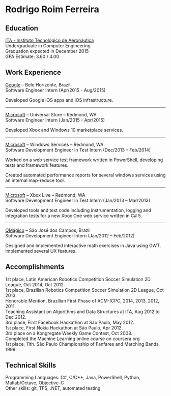 Rodrigo Roim Ferreira
===

Education
---

[ITA - Instituto Tecnológico de Aeronáutica][ITA]  
Undergraduate in Computer Engineering  
Graduation expected in December 2015  
GPA Estimate: 3.60 / 4.00

Work Experience
---

[Google][GOOG] – Belo Horizonte, Brazil  
Software Engineer Intern (Apr/2015 - Aug/2015)

Developed Google iOS apps and iOS infrastructure.

***

[Microsoft][MS] – Universal Store – Redmond, WA  
Software Engineer Intern (Jan/2015 - Apr/2015)

Developed Xbox and Windows 10 marketplace services.

***

[Microsoft][MS] – Windows Services – Redmond, WA  
Software Development Engineer in Test Intern (Dec/2013 – Feb/2014)

Worked on a web service test framework written in PowerShell, developing tests and framework features.

Created automated performance reports for several windows services using an internal map-reduce tool.

***

[Microsoft][MS] – Xbox Live – Redmond, WA  
Software Development Engineer in Test Intern (Jan/2013 – Mar/2013)

Developed tools and test code including instrumentation, logging and integration tests for a new Xbox One web service written in C# 5.

***

[QMágico][QM] – São José dos Campos, Brazil  
Software Development Engineer Intern (Jan/2012 – Feb/2012)

Designed and implemented interactive math exercises in Java using GWT. Implemented several UX features.

Accomplishments
---
1st place, Latin American Robotics Competition Soccer Simulation 2D League, Oct 2014, Oct 2012.  
1st place, Brazilian Robotics Competition Soccer Simulation 2D League, Oct 2013.  
Honorable Mention, Brazilian First Phase of ACM-ICPC, 2014, 2013, 2012, 2011.  
Teaching Assistant on Algorithms and Data Structures at ITA, Aug 2012 to Dec 2012.  
3rd place, First Facebook Hackathon at São Paulo, May 2012.  
1st place, First Nokia Hackathon at São Paulo, Apr 2012.  
3rd place on a Kongregate Weekly Game Contest, Oct 2008.  
Completed the Machine Learning online course on coursera.org  
1st place, 11th. São Paulo Championship of Fanfares and Marching Bands, 1999.  

Technical Skills
---
Programming Languages: C#, C/C++, Java, PowerShell, Python, Matlab/Octave, Objective-C  
Other skills: git, TFS, .NET, automated testing

[ITA]: 	http://www.ita.br
[GOOG]: http://www.google.com
[MS]: 	http://www.microsoft.com
[QM]:	http://www.qmagico.com.br
	